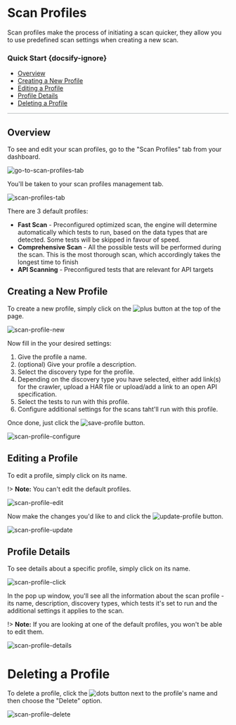 # Scan Profiles
Scan profiles make the process of initiating a scan quicker, they allow you to use predefined scan settings when creating a new scan.

### Quick Start {docsify-ignore}
- [Overview](#overview)
- [Creating a New Profile](#creating-a-new-profile)
- [Editing a Profile](#editing-a-profile)
- [Profile Details](#profile-details)
- [Deleting a Profile](#deleting-a-profile)

<hr style="height:2px;background-color:#d1d3d4">

## Overview
To see and edit your scan profiles, go to the "Scan Profiles" tab from your dashboard.

![go-to-scan-profiles-tab](media/scan-profiles-01.png ':size=100%')

You'll be taken to your scan profiles management tab.

![scan-profiles-tab](media/scan-profiles-02.png ':size=100%')

There are 3 default profiles:
- **Fast Scan** - Preconfigured optimized scan, the engine will determine automatically which tests to run, based on the data types that are detected. Some tests will be skipped in favour of speed.
- **Comprehensive Scan** - All the possible tests will be performed during the scan. This is the most thorough scan, which accordingly takes the longest time to finish
- **API Scanning** - Preconfigured tests that are relevant for API targets

## Creating a New Profile

To create a new profile, simply click on the ![plus](media/plus_button.png ':size=2%') button at the top of the page.

![scan-profile-new](media/scan-profiles-05.png ':size=100%')

Now fill in the your desired settings:

1. Give the profile a name.
2. (optional) Give your profile a description.
3. Select the discovery type for the profile.
4. Depending on the discovery type you have selected, either add link(s) for the crawler, upload a HAR file or upload/add a link to an open API specification.
5. Select the tests to run with this profile.
6. Configure additional settings for the scans taht'll run with this profile.

Once done, just click the ![save-profile](media/save-profile_button.png ':size=8%') button.

![scan-profile-configure](media/scan-profiles-06.png ':size=100%')

## Editing a Profile

To edit a profile, simply click on its name.

!> **Note:** You can't edit the default profiles.

![scan-profile-edit](media/scan-profiles-07.png ':size=100%')

Now make the changes you'd like to and click the ![update-profile](media/update-profile_button.PNG ':size=8%') button.

![scan-profile-update](media/scan-profiles-08.png ':size=100%')

## Profile Details

To see details about a specific profile, simply click on its name.

![scan-profile-click](media/scan-profiles-03.png ':size=100%')

In the pop up window, you'll see all the information about the scan profile - its name, description, discovery types, which tests it's set to run and the additional settings it applies to the scan.

!> **Note:** If you are looking at one of the default profiles, you won't be able to edit them.

![scan-profile-details](media/scan-profiles-04.png ':size=100%')

# Deleting a Profile

To delete a profile, click the ![dots](media/dots_button.png ':size=1%') button next to the profile's name and then choose the "Delete" option.

![scan-profile-delete](media/scan-profiles-09.png ':size=100%')